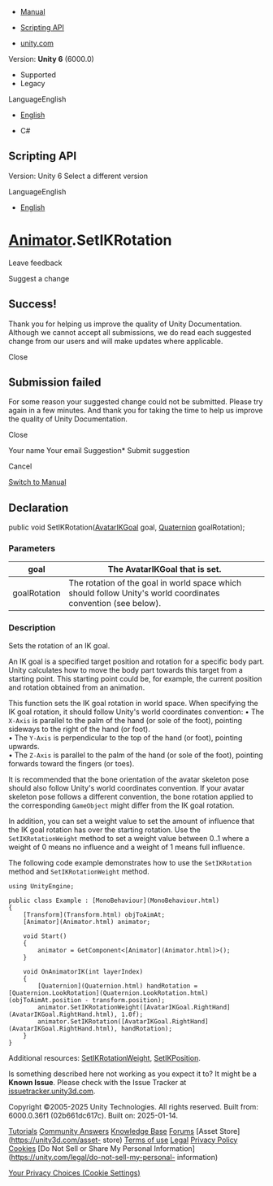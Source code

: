 [ ]()

  * [Manual](../Manual/index.html)
  * [Scripting API](../ScriptReference/index.html)

  * [unity.com](https://unity.com/)

Version: **Unity 6** (6000.0)

  * Supported
  * Legacy

LanguageEnglish

  * [English]()

  * C#

[ ](https://docs.unity3d.com)

## Scripting API

Version: Unity 6 Select a different version

LanguageEnglish

  * [English]()

#  [Animator](Animator.html).SetIKRotation

Leave feedback

Suggest a change

## Success!

Thank you for helping us improve the quality of Unity Documentation. Although
we cannot accept all submissions, we do read each suggested change from our
users and will make updates where applicable.

Close

## Submission failed

For some reason your suggested change could not be submitted. Please <a>try
again</a> in a few minutes. And thank you for taking the time to help us
improve the quality of Unity Documentation.

Close

Your name Your email Suggestion* Submit suggestion

Cancel

[Switch to Manual](../Manual/class-Animator.html "Go to Animator Component in
the Manual")

## Declaration

public void SetIKRotation([AvatarIKGoal](AvatarIKGoal.html) goal,
[Quaternion](Quaternion.html) goalRotation);

### Parameters

goal | The AvatarIKGoal that is set.  
---|---  
goalRotation | The rotation of the goal in world space which should follow Unity's world coordinates convention (see below).  
  
### Description

Sets the rotation of an IK goal.

An IK goal is a specified target position and rotation for a specific body
part. Unity calculates how to move the body part towards this target from a
starting point. This starting point could be, for example, the current
position and rotation obtained from an animation.  
  
This function sets the IK goal rotation in world space. When specifying the IK
goal rotation, it should follow Unity's world coordinates convention: • The
`X-Axis` is parallel to the palm of the hand (or sole of the foot), pointing
sideways to the right of the hand (or foot).  
• The `Y-Axis` is perpendicular to the top of the hand (or foot), pointing
upwards.  
• The `Z-Axis` is parallel to the palm of the hand (or sole of the foot),
pointing forwards toward the fingers (or toes).  
  
  
It is recommended that the bone orientation of the avatar skeleton pose should
also follow Unity's world coordinates convention. If your avatar skeleton pose
follows a different convention, the bone rotation applied to the corresponding
`GameObject` might differ from the IK goal rotation.  
  
In addition, you can set a weight value to set the amount of influence that
the IK goal rotation has over the starting rotation. Use the
`SetIKRotationWeight` method to set a weight value between 0..1 where a weight
of 0 means no influence and a weight of 1 means full influence.  
  
The following code example demonstrates how to use the `SetIKRotation` method
and `SetIKRotationWeight` method.

    
    
    using UnityEngine;  
      
    public class Example : [MonoBehaviour](MonoBehaviour.html)
    {
        [Transform](Transform.html) objToAimAt;
        [Animator](Animator.html) animator;  
      
        void Start()
        {
            animator = GetComponent<[Animator](Animator.html)>();
        }  
      
        void OnAnimatorIK(int layerIndex)
        {
            [Quaternion](Quaternion.html) handRotation = [Quaternion.LookRotation](Quaternion.LookRotation.html)(objToAimAt.position - transform.position);
            animator.SetIKRotationWeight([AvatarIKGoal.RightHand](AvatarIKGoal.RightHand.html), 1.0f);
            animator.SetIKRotation([AvatarIKGoal.RightHand](AvatarIKGoal.RightHand.html), handRotation);
        }
    }
    

Additional resources:
[SetIKRotationWeight](Animator.SetIKRotationWeight.html),
[SetIKPosition](Animator.SetIKPosition.html).

Is something described here not working as you expect it to? It might be a
**Known Issue**. Please check with the Issue Tracker at
[issuetracker.unity3d.com](https://issuetracker.unity3d.com).

Copyright ©2005-2025 Unity Technologies. All rights reserved. Built from:
6000.0.36f1 (02b661dc617c). Built on: 2025-01-14.

[Tutorials](https://unity3d.com/learn) [Community
Answers](https://answers.unity3d.com) [Knowledge
Base](https://support.unity3d.com/hc/en-us)
[Forums](https://forum.unity3d.com) [Asset Store](https://unity3d.com/asset-
store) [Terms of use](https://docs.unity3d.com/Manual/TermsOfUse.html)
[Legal](https://unity.com/legal) [Privacy
Policy](https://unity.com/legal/privacy-policy)
[Cookies](https://unity.com/legal/cookie-policy) [Do Not Sell or Share My
Personal Information](https://unity.com/legal/do-not-sell-my-personal-
information)

[Your Privacy Choices (Cookie Settings)](javascript:void\(0\);)

